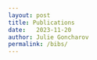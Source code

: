 ```yaml
---
layout: post
title: Publications
date:   2023-11-20
author: Julie Goncharov
permalink: /bibs/
---
```

